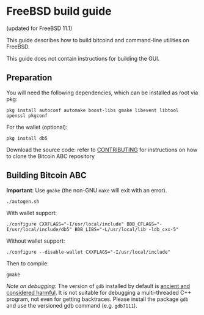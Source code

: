 FreeBSD build guide
======================
(updated for FreeBSD 11.1)

This guide describes how to build bitcoind and command-line utilities on FreeBSD.

This guide does not contain instructions for building the GUI.

## Preparation

You will need the following dependencies, which can be installed as root via pkg:

```
pkg install autoconf automake boost-libs gmake libevent libtool openssl pkgconf
```

For the wallet (optional):

```
pkg install db5
```

Download the source code:
refer to [CONTRIBUTING](../CONTRIBUTING.md) for instructions on how to clone the Bitcoin ABC repository

## Building Bitcoin ABC

**Important**: Use `gmake` (the non-GNU `make` will exit with an error).

```
./autogen.sh
```

With wallet support:

```
./configure CXXFLAGS="-I/usr/local/include" BDB_CFLAGS="-I/usr/local/include/db5" BDB_LIBS="-L/usr/local/lib -ldb_cxx-5"
```

Without wallet support:

```
./configure --disable-wallet CXXFLAGS="-I/usr/local/include"
```

Then to compile:

```
gmake
```

*Note on debugging*: The version of `gdb` installed by default is [ancient and considered harmful](https://wiki.freebsd.org/GdbRetirement).
It is not suitable for debugging a multi-threaded C++ program, not even for getting backtraces. Please install the package `gdb` and
use the versioned gdb command (e.g. `gdb7111`).
